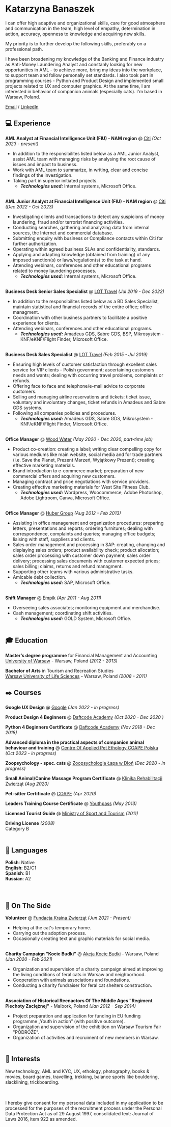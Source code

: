 # Katarzyna Banaszek

I can offer high adaptive and organizational skills, care for good atmosphere and communication in the team, high level of empathy, determination in action, accuracy, openness to knowledge and acquiring new skills.

My priority is to further develop the following skills, preferably on a professional path.

I have been broadening my knowledge of the Banking and Finance industry as Anti-Money Laundering Analyst and constanly looking for new opportunities in AML - to achieve more, bring my ideas into the workplace, to support team and follow personally set standards.
I also took part in programming courses - Python and Product Design and implemented small projects related to UX and computer graphics. At the same time, I am interested in behavior of companion animals (especially cats). I'm based in Warsaw, Poland. <br>

[Email](mailto:banaszek.kb@gmail.com) / [LinkedIn](https://www.linkedin.com/in/katarzyna-banaszek-201910141/) 


## 💻 Experience

**AML Analyst at Financial Intelligence Unit (FIU) - NAM region** @ [Citi](https://www.citigroup.com/global) _(Oct 2023 - present)_ <br>
- In addition to the responsibilites listed below as a AML Junior Analyst, assist AML team with managing risks by analysing the root cause of issues and impact to business.
- Work with AML team to summarize, in writing, clear and concise findings of the investigation.
- Taking part in superior initiated projects.
  - **_Technologies used:_** Internal systems, Microsoft Office.
    <br><br>

**AML Junior Analyst at Financial Intelligence Unit (FIU) - NAM region** @ [Citi](https://www.citigroup.com/global) _(Dec 2022 - Oct 2023)_ <br>
- Investigating clients and transactions to detect any suspicions of money laundering, fraud and/or terrorist financing activities.
- Conducting searches, gathering and analyzing data from internal sources, the Internet and commercial database.
- Submitting enquiry with business or Compliance contacts within Citi for further authorization. 
- Operating within agreed business SLAs and confidentiality, standards.
- Applying and adapting knowledge (obtained from training) of any imposed sanction(s) or laws/regulation(s) to the task at hand.
- Attending webinars, conferences and other educational programs related to money laundering processes.
  - **_Technologies used:_** Internal systems, Microsoft Office.
    <br><br>

**Business Desk Senior Sales Specialist** @ [LOT Travel](https://www.lottravel.com/dla-firm/) _(Jul 2019 - Dec 2022)_ <br>
- In addition to the responsibilites listed below as a BD Sales Specialist, maintain statistical and financial records of the entire office; office managment.
- Coordination with other business partners to facilitate a positive experience for clients.
- Attending webinars, conferences and other educational programs.
  - **_Technologies used:_** Amadeus GDS, Sabre GDS, BSP, Mikrosystem - KNF/eKNF/Flight Finder, Microsoft Office.
    <br><br>
    
**Business Desk Sales Specialist** @ [LOT Travel](https://www.lottravel.com/dla-firm/) _(Feb 2015 - Jul 2019)_ <br>
- Ensuring high levels of customer satisfaction through excellent sales service 
for VIP clients - Polish government; ascertaining customers needs and wants; dealing with occurring travel problems, complaints or refunds.
- Offering face to face and telephone/e-mail advice to corporate customers.
- Selling and managing airline reservations and tickets: ticket issue, voluntary and involuntary changes, ticket refunds in Amadeus and Sabre GDS systems.
- Following all companies policies and procedures.
  - **_Technologies used:_** Amadeus GDS, Sabre GDS, Mikrosystem - KNF/eKNF/Flight Finder, Microsoft Office.
    <br><br>
    
**Office Manager** @ [Wood Water](https://woodwater.eu/en/wood-water-2/) _(May 2020 - Dec 2020, part-time job)_ <br>
- Product co-creation: creating a label; writing clear compelling copy for various mediums like main website, social media and for trade partners (i.e. Save the Planet, Prezent Marzeń, Wyjątkowy Prezent); creating effective marketing materials.
- Brand introduction to e-commerce market; preparation of new commercial offers and acquiring new customers.
- Managing contract and price negotiations with service providers.
- Creating effective marketing materials for West Site Fitness Club.
  - **_Technologies used:_** Wordpress, Woocommerce, Adobe Photoshop, Adobe Lightroom, Canva, Microsoft Office.
<br><br>
    
**Office Manager** @ [Huber Group](https://www.hubergroup.com/pl/en/) _(Aug 2012 - Feb 2013)_ <br>
- Assisting in office management and organization procedures: preparing letters, presentations and reports; ordering furnitures; 
dealing with correspondence, complaints and queries; managing office budgets; liaising with staff, suppliers and clients.
- Sales order management and processing in SAP: creating, changing and displaying sales orders; product availability check; product allocation; sales order processing with customer down payment; sales order delivery; processing sales documents with customer expected prices; sales billing; claims, returns and refund managment.
- Supporting other teams with various administrative tasks.
- Amicable debt collection.
  - **_Technologies used:_** SAP, Microsoft Office.
<br><br>

**Shift Manager** @ [Empik](https://www.empik.com/) _(Apr 2011 - Aug 2011)_ <br>
- Overseeing sales associates; monitoring equipment and merchandise. 
- Cash management; coordinating shift activities.
  - **_Technologies used:_** GOLD System, Microsoft Office.
    <br><br>
    
## 🎓 Education

**Master’s degree programme** for Financial Management and Accounting<br>
[University of Warsaw](http://www.wz.uw.edu.pl/en) - Warsaw, Poland _(2012 - 2013)_

**Bachelor of Arts** in Tourism and Recreation Studies<br>
[Warsaw University of Life Sciences](https://www.sggw.edu.pl/en/) - Warsaw, Poland _(2008 - 2011)_

## ✒️ Courses

**Google UX Design** @ [Google](https://grow.google/certificates/ux-design/#?modal_active=none) _(Jan 2022 - in progress)_<br> 

**Product Design 4 Beginners** @ [Daftcode Academy](https://daftacademy.com/) _(Oct 2020 - Dec 2020 )_<br> 

**Python 4 Beginners Certificate** @ [Daftcode Academy](https://daftacademy.com/) _(Nov 2018 - Dec 2018)_<br> 

**Advanced diploma in the practical aspects of companion animal behaviour and training** @ [Centre Of Applied Pet Ethology COAPE Polska](https://coape.pl/behawiorysci-coape) _(Oct 2023 - in progress)_<br>

**Zoopsychology - spec. cats** @ [Zoopsychologia Łapa w Dłoń](https://www.zoopsychologialapawdlon.com/) _(Dec 2020 - in progress)_<br>

**Small Animal/Canine Massage Program Certificate** @ [Klinika Rehabilitacji Zwierząt](https://www.fizjopetmed.pl/) _(Aug 2020)_<br> 

**Pet-sitter Certificate** @ [COAPE](https://coape.pl/) _(Apr 2020)_ <br>

**Leaders Training Course Certificate** @ [Youthpass](https://www.youthpass.eu/en/) _(May 2013)_<br>

**Licensed Tourist Guide** @ [Ministry of Sport and Tourism](https://www.gov.pl/web/sport) _(2011)_<br> 

**Driving License** _(2008)_<br>
Category B
<br><br>

## 💬 Languages

**Polish**: Native <br>
**English**: B2/C1 <br>
**Spanish**: B1 <br>
**Russian**: A2 <br>
<br><br>

## 📌 On The Side

**Volunteer** @ [Fundacja Kraina Zwierząt](https://krainazwierzat.com.pl/) _(Jun 2021 - Present)_<br>
- Helping at the cat's temporary home.
- Carrying out the adoption process.
- Occasionally creating text and graphic materials for social media.
  <br><br>

**Charity Campaign "Kocie Budki"** @ [Akcja Kocie Budki](https://z-p42.www.instagram.com/akcjakociebudki/) - Warsaw, Poland _(Jan 2020 - Feb 2021)_<br>
- Organization and supervision of a charity campaign aimed at improving the living conditions of feral cats in Warsaw and neighborhood. 
- Cooperation with animals associations and foundations.
- Conducting a charity fundraiser for feral cat shelters construction.
  <br><br>
  
**Association of Historical Reenactors Of The Middle Ages "Regiment Piechoty Zaciężnej"** - Malbork, Poland _(Jan 2012 - Sep 2014)_ <br>
- Project preparation and application for funding in EU funding programme „Youth in action” (with positive outcome).
- Organization and supervision of the exhibition on Warsaw Tourism Fair "PODRÓŻE".
- Organization of activities and recruiment of new members in Warsaw. 
  <br><br>

## 🌟 Interests

New technology, AML and KYC, UX, ethology, photography, books & movies, board games, travelling, trekking, balance sports like bouldering, slacklining, trickboarding. <br>
<br><br>

I hereby give consent for my personal data included in my application to be processed for the purposes of the recruitment process under the
Personal Data Protection Act as of 29 August 1997, consolidated text: Journal of Laws 2016, item 922 as amended.

